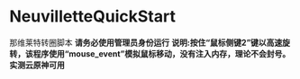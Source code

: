 # NeuvilletteQuickStart
那维莱特转圈脚本 
**请务必使用管理员身份运行**
**说明:按住“鼠标侧键2”键以高速旋转，该程序使用“mouse_event”模拟鼠标移动，没有注入内存，理论不会封号。实测云原神可用**


